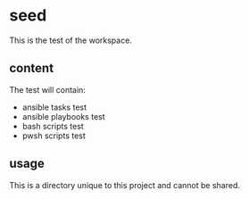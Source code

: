 
# seed

This is the test of the workspace.


## content

The test will contain:

- ansible tasks test
- ansible playbooks test
- bash scripts test
- pwsh scripts test


## usage

This is a directory unique to this project and cannot be shared.
